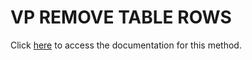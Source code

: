 <!---->
# VP REMOVE TABLE ROWS

Click [here](https://developer.4d.com/docs/20/ViewPro/method-list#vp-remove-table-rows) to access the documentation for this method.

